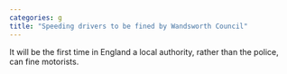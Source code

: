 ```yaml
---
categories: g
title: "Speeding drivers to be fined by Wandsworth Council"
---
```

It will be the first time in England a local authority, rather than the police, can fine motorists.